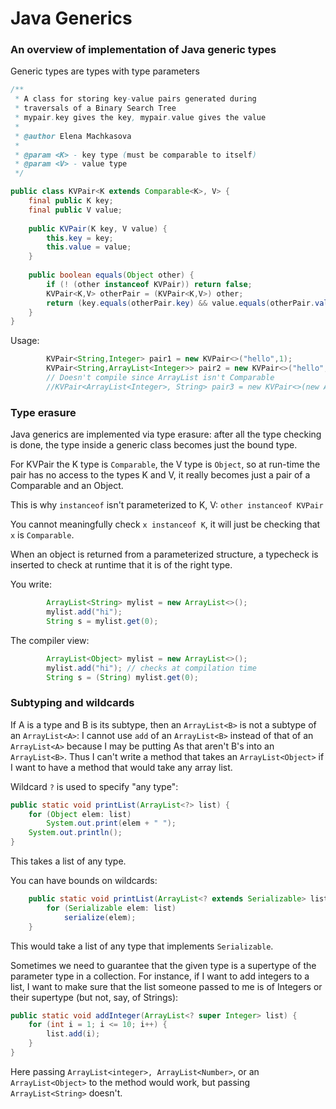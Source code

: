 # Java Generics
### An overview of implementation of Java generic types

Generic types are types with type parameters
```java
/**
 * A class for storing key-value pairs generated during
 * traversals of a Binary Search Tree
 * mypair.key gives the key, mypair.value gives the value
 * 
 * @author Elena Machkasova
 *
 * @param <K> - key type (must be comparable to itself)
 * @param <V> - value type 
 */

public class KVPair<K extends Comparable<K>, V> {
	final public K key;
	final public V value;
	
	public KVPair(K key, V value) {
		this.key = key;
		this.value = value;
	}
	
	public boolean equals(Object other) {
		if (! (other instanceof KVPair)) return false;
		KVPair<K,V> otherPair = (KVPair<K,V>) other;
		return (key.equals(otherPair.key) && value.equals(otherPair.value));
	}
}
```
Usage:

```java
		KVPair<String,Integer> pair1 = new KVPair<>("hello",1);
		KVPair<String,ArrayList<Integer>> pair2 = new KVPair<>("hello",new ArrayList<>());
		// Doesn't compile since ArrayList isn't Comparable
		//KVPair<ArrayList<Integer>, String> pair3 = new KVPair<>(new ArrayList<>(),"hello");
```

### Type erasure
Java generics are implemented via type erasure: after all the type checking is done, the type inside 
a generic class becomes just the bound type.

For KVPair the K type is `Comparable`, the V type is `Object`, so at run-time the pair has no access to the types K and V, it really becomes just a pair of a Comparable and an Object.  

This is why `instanceof` isn't parameterized to K, V: `other instanceof KVPair` 

You cannot meaningfully check `x instanceof K`, it will just be checking that `x` is  `Comparable`.

When an object is returned from a parameterized structure, a typecheck is inserted to check at runtime that it is of the right type. 

You write:
```java
		ArrayList<String> mylist = new ArrayList<>();
		mylist.add("hi");
		String s = mylist.get(0);
```
The compiler view:
```java
		ArrayList<Object> mylist = new ArrayList<>();
		mylist.add("hi"); // checks at compilation time
		String s = (String) mylist.get(0); 
```

### Subtyping and wildcards
If A is a type and B is its subtype, then an `ArrayList<B>` is not a subtype of an `ArrayList<A>`:
I cannot use `add` of an `ArrayList<B>` instead of that of an `ArrayList<A>` because I may be putting As that aren't B's into an `ArrayList<B>`. 
Thus I can't write a method that takes an `ArrayList<Object>` if I want to have a method that would take any array list.  

Wildcard `?` is used to specify "any type": 
```java
public static void printList(ArrayList<?> list) {
    for (Object elem: list)
        System.out.print(elem + " ");
    System.out.println();
}
```
This takes a list of any type. 

You can have bounds on wildcards:
```java
	public static void printList(ArrayList<? extends Serializable> list) {
	    for (Serializable elem: list)
	        serialize(elem);
	}

```
This would take a list of any type that implements `Serializable`.

Sometimes we need to guarantee that the given type is a supertype of the parameter type in a collection. For instance, if I want to add integers to a list,
I want to make sure that the list someone passed to me is of Integers or their supertype (but not, say, of Strings):
```java
public static void addInteger(ArrayList<? super Integer> list) {
    for (int i = 1; i <= 10; i++) {
        list.add(i);
    }
}
```
Here passing `ArrayList<integer>, ArrayList<Number>`, or an `ArrayList<Object>` to the method would work, but passing `ArrayList<String>` doesn't. 
